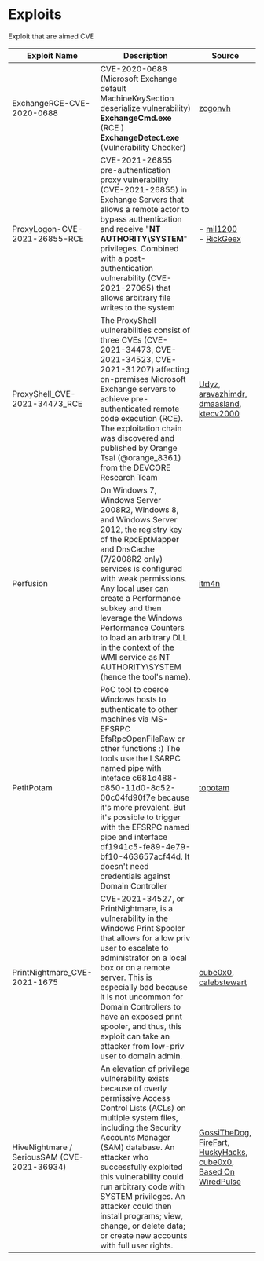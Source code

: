 # Exploits
Exploit that are aimed CVE

| Exploit Name| Description | Source |
| --------------- | --------------- | --------------- |
| ExchangeRCE-CVE-2020-0688 | CVE-2020-0688 (Microsoft Exchange default MachineKeySection deserialize vulnerability) **ExchangeCmd.exe** (RCE ) **ExchangeDetect.exe** (Vulnerability Checker)| [zcgonvh](https://github.com/zcgonvh/CVE-2020-0688)
| ProxyLogon-CVE-2021-26855-RCE | CVE-2021-26855 pre-authentication proxy vulnerability (CVE-2021-26855) in Exchange Servers that allows a remote actor to bypass authentication and receive "**NT AUTHORITY\SYSTEM**" privileges. Combined with a post-authentication vulnerability (CVE-2021-27065) that allows arbitrary file writes to the system |- [mil1200](https://github.com/mil1200/ProxyLogon-CVE-2021-26855)<br> - [RickGeex](https://github.com/RickGeex/ProxyLogon)
| ProxyShell_CVE-2021-34473_RCE | The ProxyShell vulnerabilities consist of three CVEs (CVE-2021-34473, CVE-2021-34523, CVE-2021-31207)  affecting on-premises Microsoft Exchange servers to achieve pre-authenticated remote code execution (RCE). The exploitation chain was discovered and published by Orange Tsai (@orange_8361) from the DEVCORE Research Team | [Udyz](https://github.com/Udyz/proxyshell-auto), [aravazhimdr](https://github.com/aravazhimdr/ProxyShell-POC-Mod), [dmaasland](https://github.com/dmaasland/proxyshell-poc), [ktecv2000](https://github.com/ktecv2000/ProxyShell)
| Perfusion | On Windows 7, Windows Server 2008R2, Windows 8, and Windows Server 2012, the registry key of the RpcEptMapper and DnsCache (7/2008R2 only) services is configured with weak permissions. Any local user can create a Performance subkey and then leverage the Windows Performance Counters to load an arbitrary DLL in the context of the WMI service as NT AUTHORITY\SYSTEM (hence the tool's name). | [itm4n](https://github.com/itm4n/Perfusion)
| PetitPotam |PoC tool to coerce Windows hosts to authenticate to other machines via MS-EFSRPC EfsRpcOpenFileRaw or other functions :) The tools use the LSARPC named pipe with inteface c681d488-d850-11d0-8c52-00c04fd90f7e because it's more prevalent. But it's possible to trigger with the EFSRPC named pipe and interface df1941c5-fe89-4e79-bf10-463657acf44d. It doesn't need credentials against Domain Controller | [topotam](https://github.com/topotam/PetitPotam)
|PrintNightmare_CVE-2021-1675| CVE-2021-34527, or PrintNightmare, is a vulnerability in the Windows Print Spooler that allows for a low priv user to escalate to administrator on a local box or on a remote server. This is especially bad because it is not uncommon for Domain Controllers to have an exposed print spooler, and thus, this exploit can take an attacker from low-priv user to domain admin. | [cube0x0](https://github.com/cube0x0/CVE-2021-1675), [calebstewart](https://github.com/calebstewart/CVE-2021-1675)
|HiveNightmare / SeriousSAM (CVE-2021-36934)|An elevation of privilege vulnerability exists because of overly permissive Access Control Lists (ACLs) on multiple system files, including the Security Accounts Manager (SAM) database. An attacker who successfully exploited this vulnerability could run arbitrary code with SYSTEM privileges. An attacker could then install programs; view, change, or delete data; or create new accounts with full user rights.|[GossiTheDog](https://github.com/GossiTheDog/HiveNightmare), [FireFart](https://github.com/FireFart/hivenightmare), [HuskyHacks](https://github.com/HuskyHacks/ShadowSteal), [cube0x0](https://github.com/cube0x0/CVE-2021-36934), [Based On WiredPulse](https://github.com/WiredPulse/Invoke-HiveNightmare)


